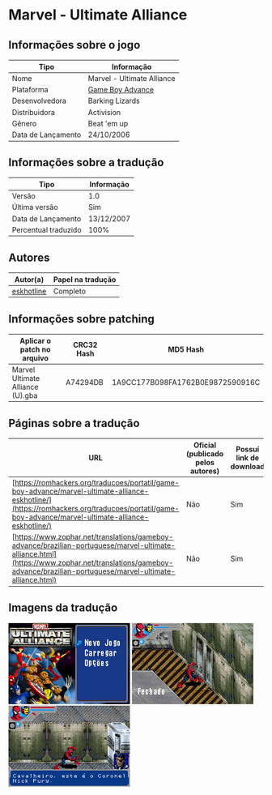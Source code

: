 # Marvel - Ultimate Alliance

## Informações sobre o jogo

| Tipo | Informação |
| ----------- | ----------- |
| Nome | Marvel \- Ultimate Alliance |
| Plataforma | [Game Boy Advance](../) |
| Desenvolvedora | Barking Lizards |
| Distribuidora | Activision |
| Gênero | Beat 'em up |
| Data de Lançamento | 24/10/2006 |

## Informações sobre a tradução

| Tipo | Informação |
| ----------- | ----------- |
| Versão | 1\.0 |
| Última versão | Sim |
| Data de Lançamento | 13/12/2007 |
| Percentual traduzido | 100% |

## Autores

| Autor(a) | Papel na tradução |
| ----------- | ----------- |
| [eskhotline](../../../autores/eskhotline/) | Completo |

## Informações sobre patching

| Aplicar o patch no arquivo | CRC32 Hash | MD5 Hash |
| ----------- | ----------- | ----------- |
| Marvel Ultimate Alliance \(U\)\.gba | A74294DB | 1A9CC177B098FA1762B0E9872590916C |

## Páginas sobre a tradução

| URL | Oficial (publicado pelos autores) | Possuí link de download |
| ----------- | ----------- | ----------- |
| [https://romhackers.org/traducoes/portatil/game-boy-advance/marvel-ultimate-alliance-eskhotline/](https://romhackers.org/traducoes/portatil/game-boy-advance/marvel-ultimate-alliance-eskhotline/) | Não | Sim |
| [https://www.zophar.net/translations/gameboy-advance/brazilian-portuguese/marvel-ultimate-alliance.html](https://www.zophar.net/translations/gameboy-advance/brazilian-portuguese/marvel-ultimate-alliance.html) | Não | Sim |

## Imagens da tradução

![Imagem de exemplo da tradução 1](1.png)
![Imagem de exemplo da tradução 2](2.png)
![Imagem de exemplo da tradução 3](3.png)